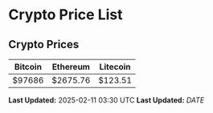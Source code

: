 # Crypto Price List

## Crypto Prices
| Bitcoin | Ethereum | Litecoin |
| ------- | -------- | -------- |
| $97686 | $2675.76 | $123.51 |
**Last Updated:** 2025-02-11 03:30 UTC
**Last Updated:** $DATE$
